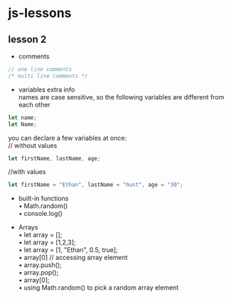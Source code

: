 # js-lessons

## lesson 2
- comments
```javascript
// one line comments
/* multi line comments */
```

- variables extra info<br />
names are case sensitive, so the following variables are different from each other
```javascript
let name;
let Name;
```

you can declare a few variables at once:<br />
// without values<br />
```javascript
let firstName, lastName, age;
```

//with values<br />
```javascript
let firstName = "Ethan", lastName = "hunt", age = "30";
```

- built-in functions<br />
  • Math.random()<br />
  • console.log()<br />

- Arrays<br />
• let array = [];<br />
• let array = [1,2,3];<br />
• let array = [1, "Ethan", 0.5, true];<br />
• array[0] // accessing array element<br />
• array.push();<br />
• array.pop();<br />
• array[0];<br />
• using Math.random() to pick a random array element<br />
